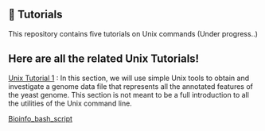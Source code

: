 ## 🚀 Tutorials

This repository contains five tutorials on Unix commands (Under progress..)

## Here are all the related Unix Tutorials!

[Unix Tutorial 1](https://github.com/sekhwal/Unix_Tutorials/blob/main/Unix_Tutorial_1.md) 
: In this section, we will use simple Unix tools to obtain and investigate a genome data file that represents all the annotated features of the yeast genome.
  This section is not meant to be a full introduction to all the utilities of the Unix command line.
 
[Bioinfo_bash_script](https://github.com/sekhwal/Unix_Tutorials/blob/main/Unix_Tutorial_1.md)



